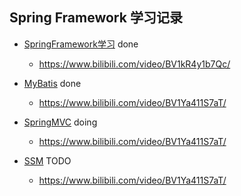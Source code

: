 ## Spring Framework 学习记录
* [SpringFramework学习](https://github.com/103style/SpringDemos/tree/master/spring-framework-demo) done
  *  https://www.bilibili.com/video/BV1kR4y1b7Qc/

* [MyBatis](https://github.com/103style/SpringDemos/tree/master/MyBatisDemo) done
  * https://www.bilibili.com/video/BV1Ya411S7aT/

* [SpringMVC](https://github.com/103style/SpringDemos/tree/master/SpringMVCDemo) doing
  * https://www.bilibili.com/video/BV1Ya411S7aT/

* [SSM]() TODO
  * https://www.bilibili.com/video/BV1Ya411S7aT/

  
